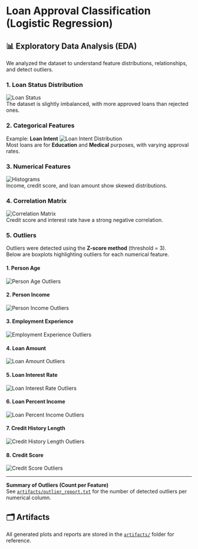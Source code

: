 # Loan Approval Classification (Logistic Regression)

## 📊 Exploratory Data Analysis (EDA)

We analyzed the dataset to understand feature distributions, relationships, and detect outliers.

### 1. Loan Status Distribution
![Loan Status](artifacts/loan_status_distribution.png)  
The dataset is slightly imbalanced, with more approved loans than rejected ones.

### 2. Categorical Features
Example: **Loan Intent**
![Loan Intent Distribution](artifacts/loan_intent_distribution.png)  
Most loans are for **Education** and **Medical** purposes, with varying approval rates.

### 3. Numerical Features
![Histograms](artifacts/numerical_histograms.png)  
Income, credit score, and loan amount show skewed distributions.

### 4. Correlation Matrix
![Correlation Matrix](artifacts/correlation_matrix.png)  
Credit score and interest rate have a strong negative correlation.

### 5. Outliers

Outliers were detected using the **Z-score method** (threshold = 3).  
Below are boxplots highlighting outliers for each numerical feature.

#### 1. Person Age
![Person Age Outliers](artifacts/person_age_outliers.png)

#### 2. Person Income
![Person Income Outliers](artifacts/person_income_outliers.png)

#### 3. Employment Experience
![Employment Experience Outliers](artifacts/person_emp_exp_outliers.png)

#### 4. Loan Amount
![Loan Amount Outliers](artifacts/loan_amnt_outliers.png)

#### 5. Loan Interest Rate
![Loan Interest Rate Outliers](artifacts/loan_int_rate_outliers.png)

#### 6. Loan Percent Income
![Loan Percent Income Outliers](artifacts/loan_percent_income_outliers.png)

#### 7. Credit History Length
![Credit History Length Outliers](artifacts/cb_person_cred_hist_length_outliers.png)

#### 8. Credit Score
![Credit Score Outliers](artifacts/credit_score_outliers.png)

---

**Summary of Outliers (Count per Feature)**  
See [`artifacts/outlier_report.txt`](artifacts/outlier_report.txt) for the number of detected outliers per numerical column.


## 🗂 Artifacts
All generated plots and reports are stored in the [`artifacts/`](artifacts/) folder for reference.
